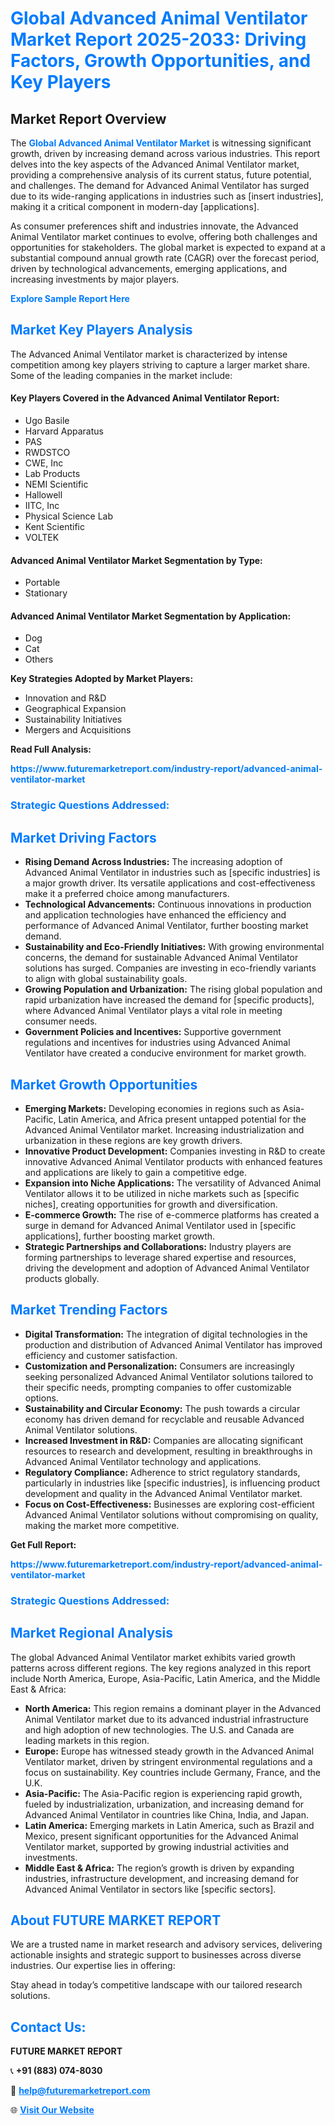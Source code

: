 <h1 style="color: #007BFF;">Global Advanced Animal Ventilator Market Report 2025-2033: Driving Factors, Growth Opportunities, and Key Players</h1>

<section id="overview">
<h2>Market Report Overview</h2>
<p>The <a href="https://www.futuremarketreport.com/industry-report/advanced-animal-ventilator-market" style="color: #007BFF; text-decoration: none;"><strong>Global Advanced Animal Ventilator Market</strong></a> is witnessing significant growth, driven by increasing demand across various industries. This report delves into the key aspects of the Advanced Animal Ventilator market, providing a comprehensive analysis of its current status, future potential, and challenges. The demand for Advanced Animal Ventilator has surged due to its wide-ranging applications in industries such as [insert industries], making it a critical component in modern-day [applications].</p>
<p>As consumer preferences shift and industries innovate, the Advanced Animal Ventilator market continues to evolve, offering both challenges and opportunities for stakeholders. The global market is expected to expand at a substantial compound annual growth rate (CAGR) over the forecast period, driven by technological advancements, emerging applications, and increasing investments by major players.</p>
</section>

<section id="overview">
<p><a href="https://www.futuremarketreport.com/request-sample/reportId=52833" style="color: #007BFF; text-decoration: none;"><strong>Explore Sample Report Here</strong></a></p>
</section>

<section id="key-players">
<h2 style="color: #007BFF;">Market Key Players Analysis</h2>
<p>The Advanced Animal Ventilator market is characterized by intense competition among key players striving to capture a larger market share. Some of the leading companies in the market include:</p>
<h4>Key Players Covered in the Advanced Animal Ventilator Report:</h4>
<ul><li>Ugo Basile</li><li>Harvard Apparatus</li><li>PAS</li><li>RWDSTCO</li><li>CWE, Inc</li><li>Lab Products</li><li>NEMI Scientific</li><li>Hallowell</li><li>IITC, Inc</li><li>Physical Science Lab</li><li>Kent Scientific</li><li>VOLTEK</li></ul>
<h4>Advanced Animal Ventilator Market Segmentation by Type:</h4>
<ul><li>Portable</li><li>Stationary</li></ul>

<h4>Advanced Animal Ventilator Market Segmentation by Application:</h4>
<ul><li>Dog</li><li>Cat</li><li>Others</li></ul>
<p><strong>Key Strategies Adopted by Market Players:</strong></p>
<ul>
<li>Innovation and R&D</li>
<li>Geographical Expansion</li>
<li>Sustainability Initiatives</li>
<li>Mergers and Acquisitions</li>
</ul>
</section>

<section>
<p><strong>Read Full Analysis: </strong></p><a href="https://www.futuremarketreport.com/industry-report/advanced-animal-ventilator-market" style="color: #007BFF; text-decoration: none;"><strong>https://www.futuremarketreport.com/industry-report/advanced-animal-ventilator-market</strong></a>
<h3 style="color: #007BFF;">Strategic Questions Addressed:</h3>
</section>

<section id="driving-factors">
<h2 style="color: #007BFF;">Market Driving Factors</h2>
<ul>
<li><strong>Rising Demand Across Industries:</strong> The increasing adoption of Advanced Animal Ventilator in industries such as [specific industries] is a major growth driver. Its versatile applications and cost-effectiveness make it a preferred choice among manufacturers.</li>
<li><strong>Technological Advancements:</strong> Continuous innovations in production and application technologies have enhanced the efficiency and performance of Advanced Animal Ventilator, further boosting market demand.</li>
<li><strong>Sustainability and Eco-Friendly Initiatives:</strong> With growing environmental concerns, the demand for sustainable Advanced Animal Ventilator solutions has surged. Companies are investing in eco-friendly variants to align with global sustainability goals.</li>
<li><strong>Growing Population and Urbanization:</strong> The rising global population and rapid urbanization have increased the demand for [specific products], where Advanced Animal Ventilator plays a vital role in meeting consumer needs.</li>
<li><strong>Government Policies and Incentives:</strong> Supportive government regulations and incentives for industries using Advanced Animal Ventilator have created a conducive environment for market growth.</li>
</ul>
</section>

<section id="growth-opportunities">
<h2 style="color: #007BFF;">Market Growth Opportunities</h2>
<ul>
<li><strong>Emerging Markets:</strong> Developing economies in regions such as Asia-Pacific, Latin America, and Africa present untapped potential for the Advanced Animal Ventilator market. Increasing industrialization and urbanization in these regions are key growth drivers.</li>
<li><strong>Innovative Product Development:</strong> Companies investing in R&D to create innovative Advanced Animal Ventilator products with enhanced features and applications are likely to gain a competitive edge.</li>
<li><strong>Expansion into Niche Applications:</strong> The versatility of Advanced Animal Ventilator allows it to be utilized in niche markets such as [specific niches], creating opportunities for growth and diversification.</li>
<li><strong>E-commerce Growth:</strong> The rise of e-commerce platforms has created a surge in demand for Advanced Animal Ventilator used in [specific applications], further boosting market growth.</li>
<li><strong>Strategic Partnerships and Collaborations:</strong> Industry players are forming partnerships to leverage shared expertise and resources, driving the development and adoption of Advanced Animal Ventilator products globally.</li>
</ul>
</section>

<section id="trending-factors">
<h2 style="color: #007BFF;">Market Trending Factors</h2>
<ul>
<li><strong>Digital Transformation:</strong> The integration of digital technologies in the production and distribution of Advanced Animal Ventilator has improved efficiency and customer satisfaction.</li>
<li><strong>Customization and Personalization:</strong> Consumers are increasingly seeking personalized Advanced Animal Ventilator solutions tailored to their specific needs, prompting companies to offer customizable options.</li>
<li><strong>Sustainability and Circular Economy:</strong> The push towards a circular economy has driven demand for recyclable and reusable Advanced Animal Ventilator solutions.</li>
<li><strong>Increased Investment in R&D:</strong> Companies are allocating significant resources to research and development, resulting in breakthroughs in Advanced Animal Ventilator technology and applications.</li>
<li><strong>Regulatory Compliance:</strong> Adherence to strict regulatory standards, particularly in industries like [specific industries], is influencing product development and quality in the Advanced Animal Ventilator market.</li>
<li><strong>Focus on Cost-Effectiveness:</strong> Businesses are exploring cost-efficient Advanced Animal Ventilator solutions without compromising on quality, making the market more competitive.</li>
</ul>
</section>

<section>
<p><strong>Get Full Report: </strong></p><a href="https://www.futuremarketreport.com/industry-report/advanced-animal-ventilator-market" style="color: #007BFF; text-decoration: none;"><strong>https://www.futuremarketreport.com/industry-report/advanced-animal-ventilator-market</strong></a>
<h3 style="color: #007BFF;">Strategic Questions Addressed:</h3>
</section>


<section id="regional-analysis">
<h2 style="color: #007BFF;">Market Regional Analysis</h2>
<p>The global Advanced Animal Ventilator market exhibits varied growth patterns across different regions. The key regions analyzed in this report include North America, Europe, Asia-Pacific, Latin America, and the Middle East & Africa:</p>
<ul>
<li><strong>North America:</strong> This region remains a dominant player in the Advanced Animal Ventilator market due to its advanced industrial infrastructure and high adoption of new technologies. The U.S. and Canada are leading markets in this region.</li>
<li><strong>Europe:</strong> Europe has witnessed steady growth in the Advanced Animal Ventilator market, driven by stringent environmental regulations and a focus on sustainability. Key countries include Germany, France, and the U.K.</li>
<li><strong>Asia-Pacific:</strong> The Asia-Pacific region is experiencing rapid growth, fueled by industrialization, urbanization, and increasing demand for Advanced Animal Ventilator in countries like China, India, and Japan.</li>
<li><strong>Latin America:</strong> Emerging markets in Latin America, such as Brazil and Mexico, present significant opportunities for the Advanced Animal Ventilator market, supported by growing industrial activities and investments.</li>
<li><strong>Middle East & Africa:</strong> The region’s growth is driven by expanding industries, infrastructure development, and increasing demand for Advanced Animal Ventilator in sectors like [specific sectors].</li>
</ul>
</section>

<footer>
<h2 style="color: #007BFF;">About FUTURE MARKET REPORT</h2>
<p>We are a trusted name in market research and advisory services, delivering actionable insights and strategic support to businesses across diverse industries. Our expertise lies in offering:</p>

<p>Stay ahead in today’s competitive landscape with our tailored research solutions.</p>

<h2 style="color: #007BFF;">Contact Us:</h2>
<p><strong>FUTURE MARKET REPORT</strong></p>
<p>📞 <strong>+91 (883) 074-8030</strong></p>
<p>📧 <strong><a href="mailto:help@futuremarketreport.com" style="color: #007BFF;">help@futuremarketreport.com</a></strong></p>
<p>🌐 <strong><a href="https://www.futuremarketreport.com/" style="color: #007BFF;">Visit Our Website</a></strong></p>
</footer>
